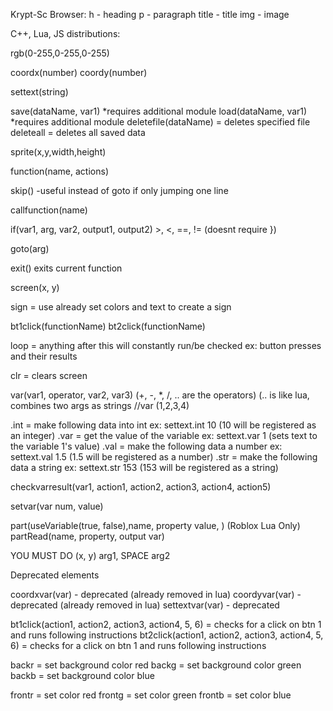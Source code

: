Krypt-Sc Browser:
h - heading
p - paragraph
title - title
img - image
 

C++, Lua, JS distributions:

rgb(0-255,0-255,0-255)

coordx(number)
coordy(number)

settext(string)

save(dataName, var1) *requires additional module
load(dataName, var1) *requires additional module
deletefile(dataName) = deletes specified file
deleteall = deletes all saved data

sprite(x,y,width,height)

function(name, actions)

skip() -useful instead of goto if only jumping one line

callfunction(name)

if(var1, arg, var2, output1, output2) >, <, ==, != (doesnt require })

goto(arg)

exit() exits current function

screen(x, y)

sign = use already set colors and text to create a sign

bt1click(functionName)
bt2click(functionName)


loop = anything after this will constantly run/be checked ex: button presses and their results

clr = clears screen

var(var1, operator, var2, var3) (+, -, *, /, .. are the operators) (.. is like lua, combines two args as strings
//var (1,2,3,4)

.int = make following data into int ex: settext.int 10 (10 will be registered as an integer) 
.var = get the value of the variable ex: settext.var 1 (sets text to the variable 1's value)
.val = make the following data a number ex: settext.val 1.5 (1.5 will be registered as a number)
.str = make the following data a string ex: settext.str 153 (153 will be registered as a string)


checkvarresult(var1, action1, action2, action3, action4, action5)

setvar(var num, value)

part(useVariable(true, false),name, property value, ) (Roblox Lua Only) 
partRead(name, property, output var)

YOU MUST DO (x, y)
arg1, SPACE arg2 




Deprecated elements

coordxvar(var) - deprecated (already removed in lua)
coordyvar(var) - deprecated (already removed in lua)
settextvar(var) - deprecated

bt1click(action1, action2, action3, action4, 5, 6) = checks for a click on btn 1 and runs following instructions
bt2click(action1, action2, action3, action4, 5, 6) = checks for a click on btn 1 and runs following instructions

backr = set background color red
backg = set background color green
backb = set background color blue

frontr = set color red
frontg = set color green
frontb = set color blue

